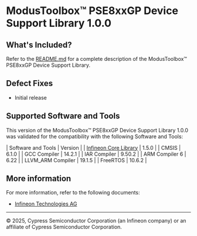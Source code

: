 # ModusToolbox™ PSE8xxGP Device Support Library 1.0.0
## What's Included?

Refer to the [README.md](./README.md) for a complete description of the ModusToolbox™ PSE8xxGP Device Support Library.

## Defect Fixes

* Initial release

## Supported Software and Tools

This version of the ModusToolbox™ PSE8xxGP Device Support Library 1.0.0 was validated for the compatibility with the following Software and Tools:

| Software and Tools                                      | Version |
| [Infineon Core Library](https://github.com/Infineon/core-lib)                 | 1.5.0        |
| CMSIS                                                                         | 6.1.0        |
| GCC Compiler                                                                  | 14.2.1       |
| IAR Compiler                                                                  | 9.50.2       |
| ARM Compiler 6                                                                | 6.22         |
| LLVM_ARM Compiler                                                             | 19.1.5       |
| FreeRTOS                                                                      | 10.6.2       |

## More information

For more information, refer to the following documents:

* [Infineon Technologies AG](https://www.infineon.com)

---
© 2025, Cypress Semiconductor Corporation (an Infineon company) or an affiliate of Cypress Semiconductor Corporation.